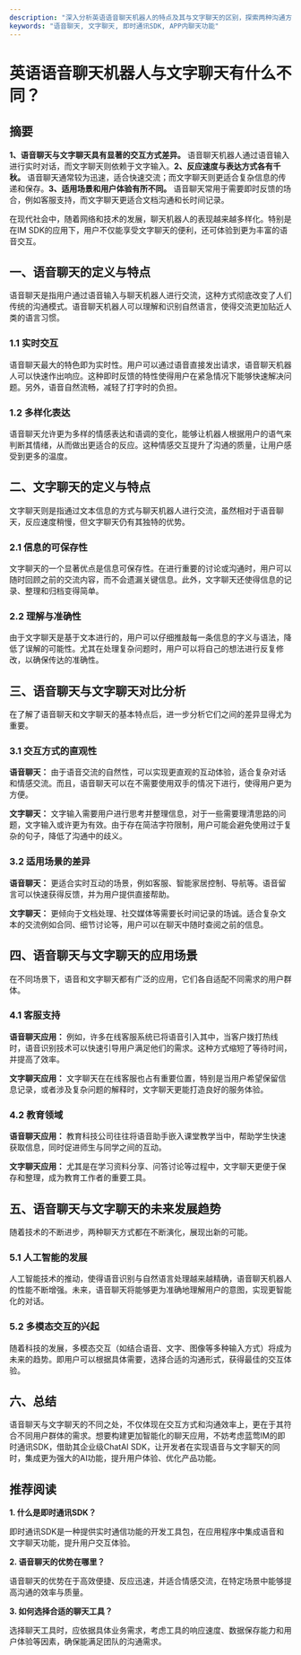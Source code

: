 ```yaml
---
description: "深入分析英语语音聊天机器人的特点及其与文字聊天的区别，探索两种沟通方式的优势和适用场景。"
keywords: "语音聊天, 文字聊天, 即时通讯SDK, APP内聊天功能"
---
```

# 英语语音聊天机器人与文字聊天有什么不同？

## 摘要

**1、语音聊天与文字聊天具有显著的交互方式差异。** 语音聊天机器人通过语音输入进行实时对话，而文字聊天则依赖于文字输入。**2、反应速度与表达方式各有千秋。** 语音聊天通常较为迅速，适合快速交流；而文字聊天则更适合复杂信息的传递和保存。**3、适用场景和用户体验有所不同。** 语音聊天常用于需要即时反馈的场合，例如客服支持，而文字聊天更适合文档沟通和长时间记录。 

在现代社会中，随着网络和技术的发展，聊天机器人的表现越来越多样化。特别是在IM SDK的应用下，用户不仅能享受文字聊天的便利，还可体验到更为丰富的语音交互。

## 一、语音聊天的定义与特点

语音聊天是指用户通过语音输入与聊天机器人进行交流，这种方式彻底改变了人们传统的沟通模式。语音聊天机器人可以理解和识别自然语言，使得交流更加贴近人类的语言习惯。

### 1.1 实时交互

语音聊天最大的特色即为实时性。用户可以通过语音直接发出请求，语音聊天机器人可以快速作出响应。这种即时反馈的特性使得用户在紧急情况下能够快速解决问题。另外，语音自然流畅，减轻了打字时的负担。

### 1.2 多样化表达

语音聊天允许更为多样的情感表达和语调的变化，能够让机器人根据用户的语气来判断其情绪，从而做出更适合的反应。这种情感交互提升了沟通的质量，让用户感受到更多的温度。

## 二、文字聊天的定义与特点

文字聊天则是指通过文本信息的方式与聊天机器人进行交流，虽然相对于语音聊天，反应速度稍慢，但文字聊天仍有其独特的优势。

### 2.1 信息的可保存性

文字聊天的一个显著优点是信息可保存性。在进行重要的讨论或沟通时，用户可以随时回顾之前的交流内容，而不会遗漏关键信息。此外，文字聊天还使得信息的记录、整理和归档变得简单。

### 2.2 理解与准确性

由于文字聊天是基于文本进行的，用户可以仔细推敲每一条信息的字义与语法，降低了误解的可能性。尤其在处理复杂问题时，用户可以将自己的想法进行反复修改，以确保传达的准确性。

## 三、语音聊天与文字聊天对比分析

在了解了语音聊天和文字聊天的基本特点后，进一步分析它们之间的差异显得尤为重要。

### 3.1 交互方式的直观性

**语音聊天：** 由于语音交流的自然性，可以实现更直观的互动体验，适合复杂对话和情感交流。而且，语音聊天可以在不需要使用双手的情况下进行，使得用户更为方便。

**文字聊天：** 文字输入需要用户进行思考并整理信息，对于一些需要理清思路的问题，文字输入或许更为有效。由于存在简洁字符限制，用户可能会避免使用过于复杂的句子，降低了沟通中的歧义。

### 3.2 适用场景的差异

**语音聊天：** 更适合实时互动的场景，例如客服、智能家居控制、导航等。语音留言可以快速获得反馈，并为用户提供直接帮助。

**文字聊天：** 更倾向于文档处理、社交媒体等需要长时间记录的场诚。适合复杂文本的交流例如合同、细节讨论等，用户可以在聊天中随时查阅之前的信息。

## 四、语音聊天与文字聊天的应用场景

在不同场景下，语音和文字聊天都有广泛的应用，它们各自适配不同需求的用户群体。

### 4.1 客服支持

**语音聊天应用：** 例如，许多在线客服系统已将语音引入其中，当客户拨打热线时，语音识别技术可以快速引导用户满足他们的需求。这种方式缩短了等待时间，并提高了效率。

**文字聊天应用：** 文字聊天在在线客服也占有重要位置，特别是当用户希望保留信息记录，或者涉及复杂问题的解释时，文字聊天更能打造良好的服务体验。

### 4.2 教育领域

**语音聊天应用：** 教育科技公司往往将语音助手嵌入课堂教学当中，帮助学生快速获取信息，同时促进师生与同学之间的互动。

**文字聊天应用：** 尤其是在学习资料分享、问答讨论等过程中，文字聊天更便于保存和整理，成为教育工作者的重要工具。

## 五、语音聊天与文字聊天的未来发展趋势

随着技术的不断进步，两种聊天方式都在不断演化，展现出新的可能。

### 5.1 人工智能的发展

人工智能技术的推动，使得语音识别与自然语言处理越来越精确，语音聊天机器人的性能不断增强。未来，语音聊天将能够更为准确地理解用户的意图，实现更智能化的对话。

### 5.2 多模态交互的兴起

随着科技的发展，多模态交互（如结合语音、文字、图像等多种输入方式）将成为未来的趋势。即用户可以根据具体需要，选择合适的沟通形式，获得最佳的交互体验。

## 六、总结

语音聊天与文字聊天的不同之处，不仅体现在交互方式和沟通效率上，更在于其符合不同用户群体的需求。想要构建更加智能化的聊天应用，不妨考虑蓝莺IM的即时通讯SDK，借助其企业级ChatAI SDK，让开发者在实现语音与文字聊天的同时，集成更为强大的AI功能，提升用户体验、优化产品功能。

## 推荐阅读

**1. 什么是即时通讯SDK？**

即时通讯SDK是一种提供实时通信功能的开发工具包，在应用程序中集成语音和文字聊天功能，提升用户交互体验。

**2. 语音聊天的优势在哪里？**

语音聊天的优势在于高效便捷、反应迅速，并适合情感交流，在特定场景中能够提高沟通的效率与质量。

**3. 如何选择合适的聊天工具？**

选择聊天工具时，应依据具体业务需求，考虑工具的响应速度、数据保存能力和用户体验等因素，确保能满足团队的沟通需求。
